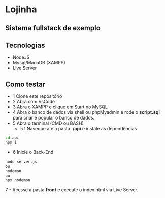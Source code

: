 # Lojinha
## Sistema fullstack de exemplo

## Tecnologias
- NodeJS
- Mysql/MariaDB (XAMPP)
- Live Server

## Como testar
- 1 Clone este repositório
- 2 Abra com VsCode
- 3 Abra o XAMPP e clique em Start no MySQL
- 4 Abra o banco de dados via shell ou phpMyadmin e rode o **script.sql** para criar e popular o banco de dados.
- 5 Abra o terminal (CMD ou BASH)
    - 5.1 Naveque até a pasta **./api** e instale as dependências
```bash
cd api
npm i
```
- 6 Inicie o Back-End
```bash
node server.js
ou
nodemon
ou
npx nodemon
```
7 - Acesse a pasta **front** e execute o index.html via Live Server.